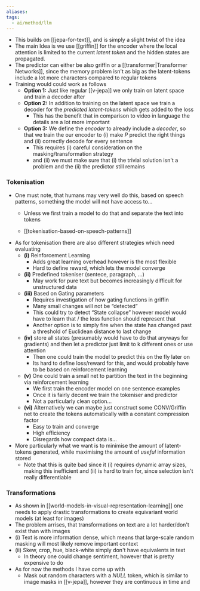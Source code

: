 ```yaml
---
aliases: 
tags:
  - ai/method/llm
---
```

- This builds on [[jepa-for-text]], and is simply a slight twist of the idea
- The main Idea is we use [[griffin]] for the encoder where the local attention is limited to the current *latent token* and the hidden states are propagated. 
- The predictor can either be also griffin or a [[transformer|Transformer Networks]], since the memory problem isn't as big as the latent-tokens include a lot more characters compared to regular tokens
- Training would could work as follows
	- **Option 1:** Just like regular [[v-jepa]] we only train on latent space and train a decoder after
	- **Option 2:** In addition to training on the latent space we train a decoder for the *predicted latent-tokens* which gets added to the loss
		- This has the benefit that in comparison to video in language the details are a lot more important
	- **Option 3:** We define the *encoder* to already include a *decoder*, so that we train the our encoder to (i) make $P$ predict the right things and (ii) correctly decode for every sentence
		- This requires (i) careful consideration on the masking/transformation strategy 
		- and (ii) we must make sure that (i) the trivial solution isn't a problem and the (ii) the predictor still remains
### Tokenisation
- One must note, that humans may very well do this, based on speech patterns, something the model will not have access to...
	- Unless we first train a model to do that and separate the text into tokens
	
	- [[tokenisation-based-on-speech-patterns]]
- As for tokenisation there are also different strategies which need evaluating
	- **(i)** Reinforcement Learning 
		- Adds great learning overhead however is the most flexible 
		- Hard to define reward, which lets the model converge
	- **(ii)** Predefined tokeniser (sentece, paragraph, ...) 
		- May work for pure text but becomes increasingly difficult for unstructured data 
	- **(iii)** Based on Gating parameters 
		- Requires investigation of how gating functions in griffin 
		- Many small changes will not be “detected”
		- This could try to detect “State collapse” however model would have to learn that / the loss function should represent that
		- Another option is to simply fire when the state has changed past a threshold of Euclidean distance to last change
	- **(iv)** store all states (presumably would have to do that anyways for gradients) and then let a predictor just limit to k different ones or use attention
		- Then one could train the model to predict this on the fly later on
		- Its hard to define loss/reward for this, and would probably have to be based on reinforcement learning 
	- **(v)** One could train a small net to partition the text in the beginning via reinforcement learning
		- We first train the encoder model on one sentence examples 
		- Once it is fairly decent we train the tokeniser and predictor
		- Not a particularly clean option...
	- **(vi)** Alternatively we can maybe just construct some CONV/Griffin net to create the tokens automatically with a constant compression factor
		- Easy to train and converge
		- High efficiency
		- Disregards how compact data is...
- More particularly what we want is to minimise the amount of latent-tokens generated, while maximising the amount of *useful* information stored
	- Note that this is quite bad since it (i) requires dynamic array sizes, making this inefficient and (ii) is hard to train for, since selection isn't really differentiable
### Transformations
- As shown in [[world-models-in-visual-representation-learning]] one needs to apply drastic transformations to create equivariant world models (at least for images)
- The problem arrises, that transformations on text are a lot harder/don't exist than with images
- (i) Text is more information dense, which means that large-scale random masking will most likely remove important context
- (ii) Skew, crop, hue, black-white simply don't have equivalents in text
	- In theory one could change sentiment, however that is pretty expensive to do 
- As for now the methods I have come up with
	- Mask out random characters with a *NULL* token, which is similar to image masks in [[v-jepa]], however they are continuous in time and 